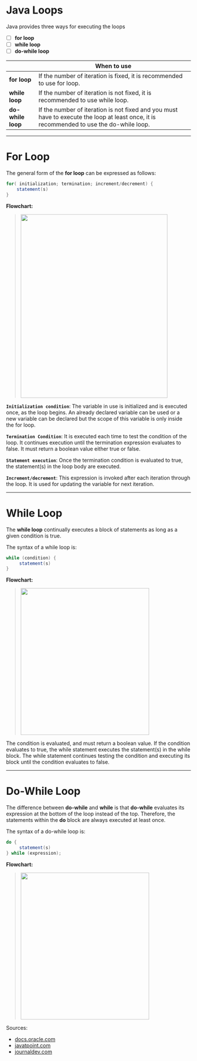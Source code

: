 ﻿
# Java Loops 

Java provides three ways for executing the loops
- [ ] **for loop**
- [ ] **while loop**
- [ ] **do-while loop**

|               	| When to use                                                                                                                              	|
|---------------	|------------------------------------------------------------------------------------------------------------------------------------------	|
| **for loop**    | If the number of iteration is fixed, it is recommended to use for loop.                                                                  	|
| **while loop**  | If the number of iteration is not fixed, it is recommended to use while loop.                                                            	|
|**do-while loop**| If the number of iteration is not fixed and you must have to execute the loop at least once, it is recommended to use the do-while loop. 	|

---

# For Loop

The general form of the **for loop** can be expressed as follows:
```java
for( initialization; termination; increment/decrement) {
    statement(s)
}
```

**Flowchart:**
> <p >
>   <img src="https://cdn.journaldev.com/wp-content/uploads/2017/10/java-for-loop.png" width="400" height="500">
> </p>

**```Initialization condition```**: The variable in use is initialized and is executed once, as the loop begins. An already declared variable can be used or a new variable can be declared but the scope of this variable is only inside the for loop.

**```Termination Condition```**: It is executed each time to test the condition of the loop. It continues execution until the termination expression evaluates to false. It must return a boolean value either true or false.

**```Statement execution```**: Once the termination condition is evaluated to true, the statement(s) in the loop body are executed.

**```Increment/decrement```**: This expression is invoked after each iteration through the loop. It is used for updating the variable for next iteration.

---

# While Loop

The **while loop** continually executes a block of statements as long as a given condition is true.

The syntax of a while loop is:
```java
while (condition) {
     statement(s)
}
```

**Flowchart:** 
> <p >
>   <img src="https://cdn.journaldev.com/wp-content/uploads/2017/10/while-loop-java.png" width="350" height="400">
> </p>
The condition is evaluated, and must return a boolean value. If the condition evaluates to true, the while statement executes the statement(s) in the while block. The while statement continues testing the condition and executing its block until the condition evaluates to false.

---

# Do-While Loop

The difference between **do-while** and **while** is that **do-while** evaluates its expression at the bottom of the loop instead of the top. Therefore, the statements within the **do** block are always executed at least once.

The syntax of a  do-while loop is:
```java
do {
     statement(s)
} while (expression);
```

**Flowchart:**

> <p >
>   <img src="https://cdn.journaldev.com/wp-content/uploads/2017/10/java-do-while-loop-1.png" width="350" height="400">
> </p>

Sources: 
* [docs.oracle.com](https://docs.oracle.com/javase/tutorial/java/nutsandbolts/flow.html)
* [javatpoint.com](https://www.javatpoint.com/java-tutorial)
* [journaldev.com](https://www.journaldev.com/7153/core-java-tutorial#core-java-tutorial-8211-getting-started)



